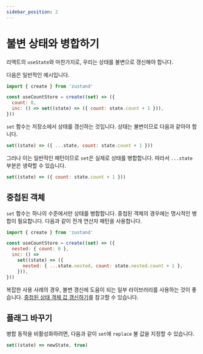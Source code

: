 ```yaml
---
sidebar_position: 2
---
```


# 불변 상태와 병합하기

리액트의 `useState`와 마찬가지로, 우리는 상태를 불변으로 갱신해야 합니다.

다음은 일반적인 예시입니다.

```jsx
import { create } from 'zustand'

const useCountStore = create((set) => ({
  count: 0,
  inc: () => set((state) => ({ count: state.count + 1 })),
}))
```

`set` 함수는 저장소에서 상태를 갱신하는 것입니다. 상태는 불변이므로 다음과 같아야 합니다.

```js
set((state) => ({ ...state, count: state.count + 1 }))
```

그러나 이는 일반적인 패턴이므로 `set`은 실제로 상태를 병합합니다. 따라서 `...state` 부분은 생략할 수 있습니다.

```js
set((state) => ({ count: state.count + 1 }))
```

## 중첩된 객체

`set` 함수는 하나의 수준에서만 상태를 병합합니다. 중첩된 객체의 경우에는 명시적인 병합이 필요합니다. 다음과 같이 전개 연산자 패턴을 사용합니다.

```jsx
import { create } from 'zustand'

const useCountStore = create((set) => ({
  nested: { count: 0 },
  inc: () =>
    set((state) => ({
      nested: { ...state.nested, count: state.nested.count + 1 },
    })),
}))
```

복잡한 사용 사례의 경우, 불변 갱신에 도움이 되는 일부 라이브러리를 사용하는 것이 좋습니다. [중첩된 상태 객체 값 갱신하기](./updation-state.md#깊게-중첩된-객체)를 참고할 수 있습니다.

## 플래그 바꾸기

병합 동작을 비활성화하려면, 다음과 같이 `set`에 `replace` 불 값을 지정할 수 있습니다.

```js
set((state) => newState, true)
```

